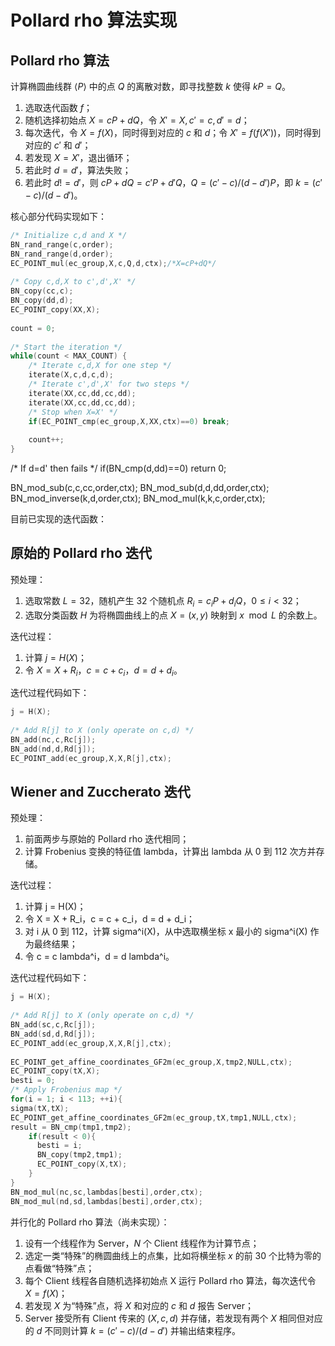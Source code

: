 # Pollard rho 算法实现

## Pollard rho 算法

计算椭圆曲线群 $\langle P\rangle$ 中的点 $Q$ 的离散对数，即寻找整数 $k$ 使得 $kP = Q$。

1. 选取迭代函数 $f$；
2. 随机选择初始点 $X = cP + dQ$，令 $X' = X, c' = c, d' = d$；
3. 每次迭代，令 $X = f(X)$，同时得到对应的 $c$ 和 $d$；令 $X' = f(f(X'))$，同时得到对应的 $c'$ 和 $d'$；
4. 若发现 $X = X'$，退出循环；
5. 若此时 $d = d'$，算法失败；
6. 若此时 $d != d'$，则 $cP + dQ = c'P + d'Q，Q = (c'-c)/(d-d') P$，即 $k = (c'-c)/(d-d')$。

核心部分代码实现如下：

```c
/* Initialize c,d and X */
BN_rand_range(c,order);
BN_rand_range(d,order);
EC_POINT_mul(ec_group,X,c,Q,d,ctx);/*X=cP+dQ*/
	
/* Copy c,d,X to c',d',X' */
BN_copy(cc,c);
BN_copy(dd,d);
EC_POINT_copy(XX,X);
	
count = 0;
	
/* Start the iteration */
while(count < MAX_COUNT) {
	/* Iterate c,d,X for one step */
	iterate(X,c,d,c,d);
	/* Iterate c',d',X' for two steps */
	iterate(XX,cc,dd,cc,dd);
	iterate(XX,cc,dd,cc,dd);
	/* Stop when X=X' */
	if(EC_POINT_cmp(ec_group,X,XX,ctx)==0) break;
		
	count++;
}
```
	
/* If d=d' then fails */
if(BN_cmp(d,dd)==0) return 0;
	
BN_mod_sub(c,c,cc,order,ctx);
BN_mod_sub(d,d,dd,order,ctx);
BN_mod_inverse(k,d,order,ctx);
BN_mod_mul(k,k,c,order,ctx);
	
目前已实现的迭代函数：

## 原始的 Pollard rho 迭代

预处理：

1. 选取常数 $L = 32$，随机产生 32 个随机点 $R_i = c_i P+d_i Q$，$0 \leq i < 32$；
2. 选取分类函数 $H$ 为将椭圆曲线上的点 $X = (x,y)$ 映射到 $x \mod L$ 的余数上。

迭代过程：

1. 计算 $j = H(X)$；
2. 令 $X = X + R_i，c = c + c_i，d = d + d_i$。

迭代过程代码如下：
	
```c
j = H(X);
	
/* Add R[j] to X (only operate on c,d) */
BN_add(nc,c,Rc[j]);
BN_add(nd,d,Rd[j]);
EC_POINT_add(ec_group,X,X,R[j],ctx);
```

## Wiener and Zuccherato 迭代

预处理：

1. 前面两步与原始的 Pollard rho 迭代相同；
2. 计算 Frobenius 变换的特征值 lambda，计算出 lambda 从 0 到 112 次方并存储。

迭代过程：

1. 计算 j = H(X)；
2. 令 X = X + R_i，c = c + c_i，d = d + d_i；
3. 对 i 从 0 到 112，计算 sigma^i(X)，从中选取横坐标 x 最小的 sigma^i(X) 作为最终结果；
4. 令 c = c lambda^i，d = d lambda^i。

迭代过程代码如下：

```c
j = H(X);
	
/* Add R[j] to X (only operate on c,d) */
BN_add(sc,c,Rc[j]);
BN_add(sd,d,Rd[j]);
EC_POINT_add(ec_group,X,X,R[j],ctx);
	
EC_POINT_get_affine_coordinates_GF2m(ec_group,X,tmp2,NULL,ctx);
EC_POINT_copy(tX,X);
besti = 0;
/* Apply Frobenius map */
for(i = 1; i < 113; ++i){
sigma(tX,tX);
EC_POINT_get_affine_coordinates_GF2m(ec_group,tX,tmp1,NULL,ctx);
result = BN_cmp(tmp1,tmp2);
	if(result < 0){
	  besti = i;
	  BN_copy(tmp2,tmp1);
	  EC_POINT_copy(X,tX);
	}
}
BN_mod_mul(nc,sc,lambdas[besti],order,ctx);
BN_mod_mul(nd,sd,lambdas[besti],order,ctx);
```

并行化的 Pollard rho 算法（尚未实现）：

1. 设有一个线程作为 Server，$N$ 个 Client 线程作为计算节点；
2. 选定一类“特殊”的椭圆曲线上的点集，比如将横坐标 $x$ 的前 30 个比特为零的点看做“特殊”点；
3. 每个 Client 线程各自随机选择初始点 X 运行 Pollard rho 算法，每次迭代令 $X = f(X)$；
4. 若发现 $X$ 为“特殊”点，将 $X$ 和对应的 $c$ 和 $d$ 报告 Server；
5. Server 接受所有 Client 传来的 $(X,c,d)$ 并存储，若发现有两个 $X$ 相同但对应的 $d$ 不同则计算 $k = (c'-c)/(d-d')$ 并输出结束程序。